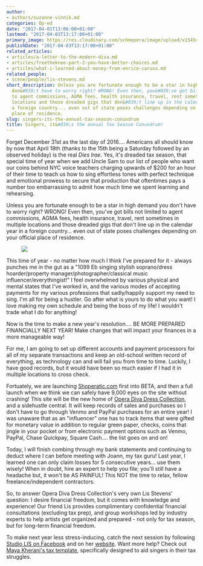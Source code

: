 ```yaml
---
author:
- authors/suzanne-vinnik.md
categories: Op-ed
date: "2017-04-01T13:06:00+01:00"
lastmod: "2017-04-03T13:17:00+01:00"
primary_image: https://res.cloudinary.com/schmopera/image/upload/v1545409169/media/webhook-uploads/1491048956597/2017-04-02---Taxes.jpg.jpg
publishDate: "2017-04-03T13:17:00+01:00"
related_articles:
- articles/a-letter-to-the-modern-diva.md
- articles/freetheknee-part-2-you-have-better-choices.md
- articles/what-i-learned-about-money-from-enrico-caruso.md
related_people:
- scene/people/lis-stevens.md
short_description: Unless you are fortunate enough to be a star in high demand you
  don&#039;t have to worry right? WRONG! Even then, you&#039;ve got bills not limited
  to agent commissions, AGMA fees, health insurance, travel, rent sometimes in multiple
  locations and those dreaded gigs that don&#039;t line up in the calendar year in
  a foreign country... even out of state poses challenges depending on your official
  place of residence.
slug: singers-its-the-annual-tax-season-conundrum
title: Singers, it&#039;s the annual Tax Season Conundrum!
---
```


Forget December 31st as the last day of 2016.... Americans all should know by now that April 18th (thanks to the 15th being a Saturday followed by an observed holiday) is the real *Dies Irae*. Yes, it's dreaded tax season, that special time of year when we add Uncle Sam to our list of people who want our coins behind NYC voice teachers charging upwards of $200 for an hour of their time to teach us how to sing effortless tones with perfect technique and emotional prowess to secure that production that oftentimes pays a number too embarrassing to admit how much time we spent learning and rehearsing.

Unless you are fortunate enough to be a star in high demand you don't have to worry right? WRONG! Even then, you've got bills not limited to agent commissions, AGMA fees, health insurance, travel, rent sometimes in multiple locations and those dreaded gigs that don't line up in the calendar year in a foreign country... even out of state poses challenges depending on your official place of residence.

<figure data-type="image">

![](https://res.cloudinary.com/schmopera/image/upload/v1545409169/media/webhook-uploads/1491048456057/2017-04-02---ODDC-Tax-Season.jpg.jpg)
</figure>

This time of year - no matter how much I think I've prepared for it - always punches me in the gut as a  "1099 Eb singing stylish soprano/dress hoarder/property manager/photographer/classical music influencer/everythingist!" I feel overwhelmed by various physical and mental states that I've worked in, and the various modes of accepting payments for my various professions that sadly/happily support my need to sing. I'm all for being a hustler. Go after what is yours to do what you want! I love making my own schedule and being the boss of my life! I wouldn't trade what I do for anything! 

Now is the time to make a new year's resolution.... BE MORE PREPARED FINANCIALLY NEXT YEAR! Make changes that will impact your finances in a more manageable way! 

For me, I am going to set up different accounts and payment processors for all of my separate transactions and keep an old-school written record of everything, as technology can and will fail you from time to time. Luckily, I have good records, but it would have been so much easier if I had it in multiple locations to cross check. 

Fortuately, we are launching [Shoperatic.com](http://shoperatic.com/) first into BETA, and then a full launch when we think we can safely have 9,000 eyes on the site without crashing! This site will be the new home of [Opera Diva Dress Collection](https://www.facebook.com/groups/456489367792116/), and a sidehustle central. It will keep records of sales and purchases so I don't have to go through Venmo and PayPal purchases for an entire year! I was unaware that as an "influencer" one has to track items that were gifted for monetary value in addition to regular green paper, checks, coins that jingle in your pocket or from electronic payment options such as Venmo, PayPal, Chase Quickpay, Square Cash....  the list goes on and on! 

Today, I will finish combing through my bank statements and continuing to deduct where I can before meeting with Joann, my tax guru! Last year, I learned one can only claim losses for 5 consecutive years... use them wisely! When in doubt, hire an expert to help you file; you'll still have a headache but, it won't be AS PAINFUL! This NOT the time to relax, fellow freelance/independent contractors. 

So, to answer Opera Diva Dress Collection's very own Lis Stevens' question: I desire financial freedom, but it comes with knowledge and experience! Our friend Lis provides 
complimentary confidential financial consultations (excluding tax prep), and group workshops led by industry experts to help artists get organized and prepared  - not only for tax season, but for long-term financial freedom. 

To make next year less stress-inducing, catch the next session by following [Studio LIS on Facebook](Facebook.com/StudioLISVoice) and on her [website](http://www.elisabeth-stevens.com/StudioLis). Want more help? Check out [Maya Kherani's tax template](http://bit.ly/musician-expenses2), specifically designed to aid singers in their tax struggles.
